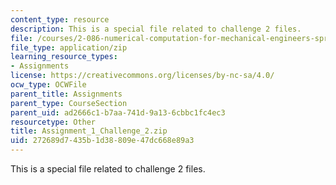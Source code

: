 ```yaml
---
content_type: resource
description: This is a special file related to challenge 2 files.
file: /courses/2-086-numerical-computation-for-mechanical-engineers-spring-2013/272689d7435b1d38809e47dc668e89a3_Assignment_1_Challenge_2.zip
file_type: application/zip
learning_resource_types:
- Assignments
license: https://creativecommons.org/licenses/by-nc-sa/4.0/
ocw_type: OCWFile
parent_title: Assignments
parent_type: CourseSection
parent_uid: ad2666c1-b7aa-741d-9a13-6cbbc1fc4ec3
resourcetype: Other
title: Assignment_1_Challenge_2.zip
uid: 272689d7-435b-1d38-809e-47dc668e89a3
---
```

This is a special file related to challenge 2 files.